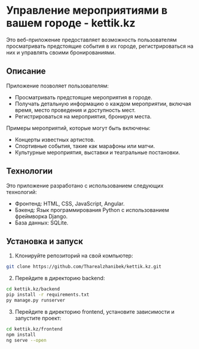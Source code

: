# Управление мероприятиями в вашем городе - kettik.kz

Это веб-приложение предоставляет возможность пользователям просматривать предстоящие события в их городе, регистрироваться на них и управлять своими бронированиями.

## Описание

Приложение позволяет пользователям:

- Просматривать предстоящие мероприятия в городе.
- Получать детальную информацию о каждом мероприятии, включая время, место проведения и доступность мест.
- Регистрироваться на мероприятия, бронируя места.

Примеры мероприятий, которые могут быть включены:

- Концерты известных артистов.
- Спортивные события, такие как марафоны или матчи.
- Культурные мероприятия, выставки и театральные постановки.

## Технологии

Это приложение разработано с использованием следующих технологий:

- Фронтенд: HTML, CSS, JavaScript, Angular.
- Бэкенд: Язык программирования Python с использованием фреймворка Django.
- База данных: SQLite.

## Установка и запуск

1. Клонируйте репозиторий на свой компьютер:

```bash
git clone https://github.com/Tharealzhanibek/kettik.kz.git
```

2. Перейдите в директорию backend:

```bash
cd kettik.kz/backend
pip install -r requirements.txt
py manage.py runserver
```

3. Перейдите в директорию frontend, установите зависимости и запустите проект:

```bash
cd kettik.kz/frontend
npm install
ng serve --open
```
